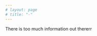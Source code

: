 ```yaml
---
# layout: page
# title: "-"
---
```



<body>
    <div class="text-center">
        <p>There is too much information out thererr</p>
    </div>
</body>